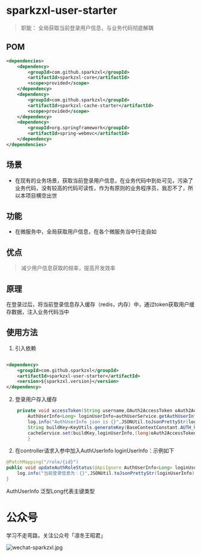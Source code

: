 # sparkzxl-user-starter

> 职能：
> 全局获取当前登录用户信息，与业务代码彻底解耦

## POM

```xml
<dependencies>
    <dependency>
        <groupId>com.github.sparkzxl</groupId>
        <artifactId>sparkzxl-core</artifactId>
        <scope>provided</scope>
    </dependency>
    <dependency>
        <groupId>com.github.sparkzxl</groupId>
        <artifactId>sparkzxl-cache-starter</artifactId>
        <scope>provided</scope>
    </dependency>
    <dependency>
        <groupId>org.springframework</groupId>
        <artifactId>spring-webmvc</artifactId>
    </dependency>
</dependencies>
```

## 场景

- 在现有的业务场景，获取当前登录用户信息，在业务代码中到处可见，污染了业务代码，没有较高的代码可读性，作为有原则的业务程序员，我忍不了，所以本项目横空出世

## 功能

- 在微服务中，全局获取用户信息，在各个微服务当中行走自如

## 优点

> 减少用户信息获取的频率，提高开发效率

## 原理

在登录过后，将当前登录信息存入缓存（redis，内存）中，通过token获取用户缓存数据，注入业务代码当中

## 使用方法

1. 引入依赖

```xml

<dependency>
    <groupId>com.github.sparkzxl</groupId>
    <artifactId>sparkzxl-user-starter</artifactId>
    <version>${sparkzxl.version}</version>
</dependency>
```

2. 登录用户存入缓存

```java
    private void accessToken(String username,OAuth2AccessToken oAuth2AccessToken){
        AuthUserInfo<Long> loginUserInfo=authUserService.getAuthUserInfo(username);
        log.info("AuthUserInfo json is {}",JSONUtil.toJsonPrettyStr(loginUserInfo));
        String buildKey=KeyUtils.generateKey(BaseContextConstant.AUTH_USER,oAuth2AccessToken.getValue());
        cacheService.set(buildKey,loginUserInfo,(long)oAuth2AccessToken.getExpiresIn());
        }
```

2. 在controller请求入参中加入AuthUserInfo<Long> loginUserInfo：示例如下

```java
@PatchMapping("/role/{id}")
public void updateAuthRoleStatus(@ApiIgnore AuthUserInfo<Long> loginUserInfo){
    log.info("当前登录信息为：{}",JSONUtil.toJsonPrettyStr(loginUserInfo))
}
```

AuthUserInfo<Long>  泛型Long代表主键类型

# 公众号

学习不走弯路，关注公众号「凛冬王昭君」

![wechat-sparkzxl.jpg](https://oss.sparksys.top/sparkzxl-framework/wechat-sparkzxl.jpg)
